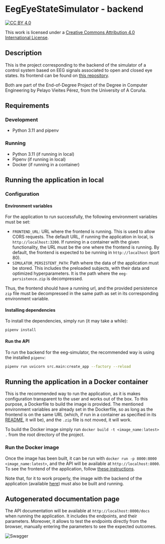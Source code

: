 # EegEyeStateSimulator - backend

[![CC BY 4.0][cc-by-shield]][cc-by]

This work is licensed under a
[Creative Commons Attribution 4.0 International License][cc-by].

[cc-by]: http://creativecommons.org/licenses/by/4.0/
[cc-by-image]: https://i.creativecommons.org/l/by/4.0/88x31.png
[cc-by-shield]: https://img.shields.io/badge/License-CC%20BY%204.0-lightgrey.svg

## Description
This is the project corresponding to the backend of the simulator of a control system based on EEG
signals associated to open and closed eye states. Its frontend can be found on [this 
repository](https://github.com/pevipe/eeg-eye-state-simulator-frontend).

Both are part of the End-of-Degree Project of the Degree in Computer Engineering by Pelayo Vieites
Pérez, from the University of A Coruña. 


## Requirements
### Development
- Python 3.11 and pipenv

### Running
- Python 3.11 (if running in local)
- Pipenv (if running in local)
- Docker (if running in a container)

## Running the application in local
### Configuration
#### Environment variables
For the application to run successfully, the following environment variables must be set:
- `FRONTEND_URL`: URL where the frontend is running. This is used to allow CORS requests.
The default URL, if running the application in local, is `http://localhost:3200`. If running
in a container with the given functionality, the URL must be the one where the frontend is
running. By default, the frontend is expected to be running in `http://localhost` (port 80).
- `SIMULATOR_PERSISTENT_PATH`: Path where the data of the application must be stored. This 
includes the preloaded subjects, with their data and optimized hyperparameters. It is the
path where the `eeg-persistence.zip` is decompressed.

Thus, the frontend should have a running url, and the provided persistence `zip` file must
be decompressed in the same path as set in its corresponding environment variable.

#### Installing dependencies
To install the dependencies, simply run (it may take a while):
```bash
pipenv install
```

#### Run the API
To run the backend for the eeg-simulator, the recommended way is using the installed
`pipenv`:
```bash
pipenv run uvicorn src.main:create_app --factory --reload
```

## Running the application in a Docker container
This is the recommended way to run the application, as it is makes configuration transparent
to the user and works out of the box. To this purpose, a Dockerfile to build the image is provided.
The mentioned environment variables are already set in the Dockerfile, so as long as the frontend
is on the same URL (which, if run in a container as specified in its 
[README](https://github.com/pevipe/TFG_frontend/blob/main/README.md#run-the-project), it will be),
and the `.zip` file is not moved, it will work.

To build the Docker image simply run `docker build -t <image_name:latest> .` from the root 
directory of the project.

### Run the Docker image
Once the image has been built, it can be run with `docker run -p 8000:8000 <image_name:latest>`,
and the API will be available at `http://localhost:8000`. To see the frontend of the application, 
follow [these instructions](https://github.com/pevipe/eeg-eye-state-simulator-frontend?tab=readme-ov-file#run-the-project).

Note that, for it to work properly, the image with the backend of the application (available 
[here](https://github.com/pevipe/eeg-eye-state-simulator-backend)) must also be built and running.

## Autogenerated documentation page
The API documentation will be available at `http://localhost:8000/docs` when running the application.
It includes the endpoints, and their parameters. Moreover, it allows to test the endpoints directly
from the browser, manually entering the parameters to see the expected outcomes.

![Swagger](https://github.com/user-attachments/assets/bcaac5f2-5c19-47fe-8004-3499ea92bf1e)
